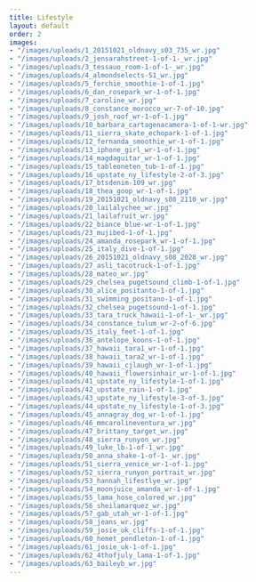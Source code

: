 ```yaml
---
title: Lifestyle
layout: default
order: 2
images:
- "/images/uploads/1_20151021_oldnavy_s03_735_wr.jpg"
- "/images/uploads/2_jensarahstreet-1-of-1-_wr.jpg"
- "/images/uploads/3_tessauo_room-1-of-1-_wr.jpg"
- "/images/uploads/4_almondselects-51_wr.jpg"
- "/images/uploads/5_ferchie_smoothie-1-of-1.jpg"
- "/images/uploads/6_dan_rosepark_wr-1-of-1.jpg"
- "/images/uploads/7_caroline_wr.jpg"
- "/images/uploads/8_constance_morocco_wr-7-of-10.jpg"
- "/images/uploads/9_josh_roof_wr-1-of-1.jpg"
- "/images/uploads/10_barbara_cartagenacamera-1-of-1-wr.jpg"
- "/images/uploads/11_sierra_skate_echopark-1-of-1.jpg"
- "/images/uploads/12_fernanda_smoothie_wr-1-of-1.jpg"
- "/images/uploads/13_iphone_girl_wr-1-of-1.jpg"
- "/images/uploads/14_magdaguitar_wr-1-of-1.jpg"
- "/images/uploads/15_tableoneten_tub-1-of-1.jpg"
- "/images/uploads/16_upstate_ny_lifestyle-2-of-3.jpg"
- "/images/uploads/17_btsdenim-109_wr.jpg"
- "/images/uploads/18_thea_goop_wr-1-of-1.jpg"
- "/images/uploads/19_20151021_oldnavy_s08_2110_wr.jpg"
- "/images/uploads/20_lailalychee_wr.jpg"
- "/images/uploads/21_lailafruit_wr.jpg"
- "/images/uploads/22_biance_blue-wr-1-of-1.jpg"
- "/images/uploads/23_mujibed-1-of-1.jpg"
- "/images/uploads/24_amanda_rosepark_wr-1-of-1.jpg"
- "/images/uploads/25_italy_dive-1-of-1.jpg"
- "/images/uploads/26_20151021_oldnavy_s08_2028_wr.jpg"
- "/images/uploads/27_asli_tacotruck-1-of-1.jpg"
- "/images/uploads/28_mateo_wr.jpg"
- "/images/uploads/29_chelsea_pugetsound_climb-1-of-1.jpg"
- "/images/uploads/30_alice_positanto-1-of-1.jpg"
- "/images/uploads/31_swimming_positano-1-of-1.jpg"
- "/images/uploads/32_chelsea_pugetsound-1-of-1.jpg"
- "/images/uploads/33_tara_truck_hawaii-1-of-1-_wr.jpg"
- "/images/uploads/34_constance_tulum_wr-2-of-6.jpg"
- "/images/uploads/35_italy_feet-1-of-1.jpg"
- "/images/uploads/36_antelope_koons-1-of-1.jpg"
- "/images/uploads/37_hawaii_tara1_wr-1-of-1.jpg"
- "/images/uploads/38_hawaii_tara2_wr-1-of-1.jpg"
- "/images/uploads/39_hawaii_cjlaugh_wr-1-of-1.jpg"
- "/images/uploads/40_hawaii_flowersinhair_wr-1-of-1.jpg"
- "/images/uploads/41_upstate_ny_lifestyle-1-of-1.jpg"
- "/images/uploads/42_upstate_rain-1-of-1.jpg"
- "/images/uploads/43_upstate_ny_lifestyle-3-of-3.jpg"
- "/images/uploads/44_upstate_ny_lifestyle-1-of-3.jpg"
- "/images/uploads/45_annagray_dog_wr-1-of-1.jpg"
- "/images/uploads/46_mmcarolineventura_wr.jpg"
- "/images/uploads/47_brittany_target_wr.jpg"
- "/images/uploads/48_sierra_runyon_wr.jpg"
- "/images/uploads/49_luke_lb-1-of-1_wr.jpg"
- "/images/uploads/50_anna_shake-1-of-1-_wr.jpg"
- "/images/uploads/51_sierra_venice_wr-1-of-1.jpg"
- "/images/uploads/52_sierra_runyon_portrait_wr.jpg"
- "/images/uploads/53_hannah_lifestlye_wr.jpg"
- "/images/uploads/54_moonjuice_amanda_wr-1-of-1.jpg"
- "/images/uploads/55_lama_hose_colored_wr.jpg"
- "/images/uploads/56_sheilamarquez_wr.jpg"
- "/images/uploads/57_gab_utah_wr-1-of-1.jpg"
- "/images/uploads/58_jeans_wr.jpg"
- "/images/uploads/59_josie_uk_cliffs-1-of-1.jpg"
- "/images/uploads/60_hemet_pendleton-1-of-1.jpg"
- "/images/uploads/61_josie_uk-1-of-1.jpg"
- "/images/uploads/62_4thofjuly_lama-1-of-1.jpg"
- "/images/uploads/63_baileyb_wr.jpg"
---
```


